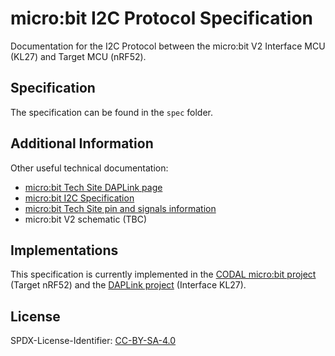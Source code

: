# micro:bit I2C Protocol Specification

Documentation for the I2C Protocol between the micro:bit V2 Interface MCU (KL27)
and Target MCU (nRF52).

## Specification

The specification can be found in the `spec` folder.

## Additional Information

Other useful technical documentation:
- [micro:bit Tech Site DAPLink page](https://tech.microbit.org/software/daplink-interface/)
- [micro:bit I2C Specification](https://github.com/microbit-foundation/spec-i2c-protocol)
- [micro:bit Tech Site pin and signals information](https://tech.microbit.org/hardware/schematic/)
- micro:bit V2 schematic (TBC)

## Implementations

This specification is currently implemented in the
[CODAL micro:bit project](https://github.com/lancaster-university/codal-microbit-v2)
(Target nRF52) and the
[DAPLink project](https://github.com/ARMmbed/DAPLink/pull/763) (Interface KL27).

## License

SPDX-License-Identifier: [CC-BY-SA-4.0](LICENSE)
